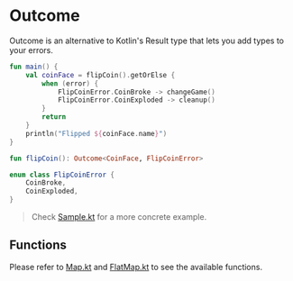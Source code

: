 # Outcome

Outcome is an alternative to Kotlin's Result type that lets you add types to your errors.

```kotlin
fun main() {
    val coinFace = flipCoin().getOrElse {
        when (error) {
            FlipCoinError.CoinBroke -> changeGame()
            FlipCoinError.CoinExploded -> cleanup()
        }
        return
    }
    println("Flipped ${coinFace.name}")
}

fun flipCoin(): Outcome<CoinFace, FlipCoinError>

enum class FlipCoinError {
    CoinBroke,
    CoinExploded,
}
```

> Check [Sample.kt](https://github.com/the-brown-foxx/outcome/blob/master/library/src/commonMain/kotlin/com/thebrownfoxx/outcome/Sample.kt) for a more concrete example.

## Functions
Please refer to [Map.kt](https://github.com/the-brown-foxx/outcome/blob/master/library/src/commonMain/kotlin/com/thebrownfoxx/outcome/Map.kt) and [FlatMap.kt](https://github.com/the-brown-foxx/outcome/blob/master/library/src/commonMain/kotlin/com/thebrownfoxx/outcome/FlatMap.kt) to see the available functions.